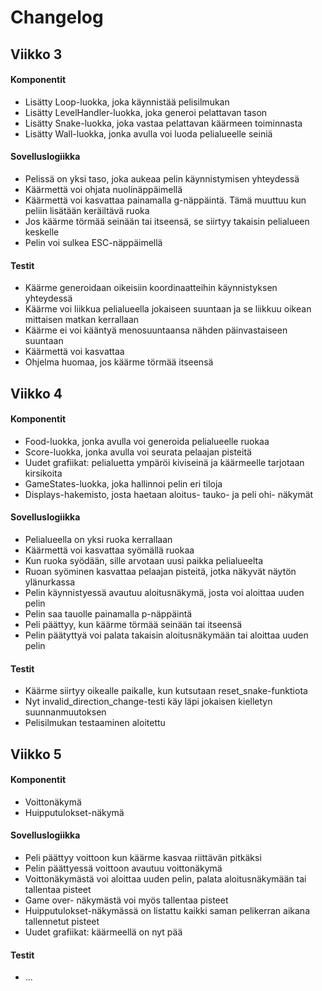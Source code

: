 # Changelog

## Viikko 3
#### Komponentit
- Lisätty Loop-luokka, joka käynnistää pelisilmukan
- Lisätty LevelHandler-luokka, joka generoi pelattavan tason
- Lisätty Snake-luokka, joka vastaa pelattavan käärmeen toiminnasta
- Lisätty Wall-luokka, jonka avulla voi luoda pelialueelle seiniä

#### Sovelluslogiikka
- Pelissä on yksi taso, joka aukeaa pelin käynnistymisen yhteydessä
- Käärmettä voi ohjata nuolinäppäimellä
- Käärmettä voi kasvattaa painamalla g-näppäintä. Tämä muuttuu kun peliin lisätään keräiltävä ruoka
- Jos käärme törmää seinään tai itseensä, se siirtyy takaisin pelialueen keskelle
- Pelin voi sulkea ESC-näppäimellä

#### Testit
- Käärme generoidaan oikeisiin koordinaatteihin käynnistyksen yhteydessä
- Käärme voi liikkua pelialueella jokaiseen suuntaan ja se liikkuu oikean mittaisen matkan kerrallaan
- Käärme ei voi kääntyä menosuuntaansa nähden päinvastaiseen suuntaan
- Käärmettä voi kasvattaa
- Ohjelma huomaa, jos käärme törmää itseensä

## Viikko 4
#### Komponentit
- Food-luokka, jonka avulla voi generoida pelialueelle ruokaa
- Score-luokka, jonka avulla voi seurata pelaajan pisteitä
- Uudet grafiikat: pelialuetta ympäröi kiviseinä ja käärmeelle tarjotaan kirsikoita
- GameStates-luokka, joka hallinnoi pelin eri tiloja
- Displays-hakemisto, josta haetaan aloitus- tauko- ja peli ohi- näkymät

#### Sovelluslogiikka
- Pelialueella on yksi ruoka kerrallaan
- Käärmettä voi kasvattaa syömällä ruokaa
- Kun ruoka syödään, sille arvotaan uusi paikka pelialueelta
- Ruoan syöminen kasvattaa pelaajan pisteitä, jotka näkyvät näytön ylänurkassa
- Pelin käynnistyessä avautuu aloitusnäkymä, josta voi aloittaa uuden pelin
- Pelin saa tauolle painamalla p-näppäintä
- Peli päättyy, kun käärme törmää seinään tai itseensä
- Pelin päätyttyä voi palata takaisin aloitusnäkymään tai aloittaa uuden pelin

#### Testit
- Käärme siirtyy oikealle paikalle, kun kutsutaan reset_snake-funktiota
- Nyt invalid_direction_change-testi käy läpi jokaisen kielletyn suunnanmuutoksen
- Pelisilmukan testaaminen aloitettu

## Viikko 5
#### Komponentit
- Voittonäkymä
- Huipputulokset-näkymä

#### Sovelluslogiikka
- Peli päättyy voittoon kun käärme kasvaa riittävän pitkäksi
- Pelin päättyessä voittoon avautuu voittonäkymä
- Voittonäkymästä voi aloittaa uuden pelin, palata aloitusnäkymään tai tallentaa pisteet
- Game over- näkymästä voi myös tallentaa pisteet
- Huipputulokset-näkymässä on listattu kaikki saman pelikerran aikana tallennetut pisteet
- Uudet grafiikat: käärmeellä on nyt pää

#### Testit
- ...
